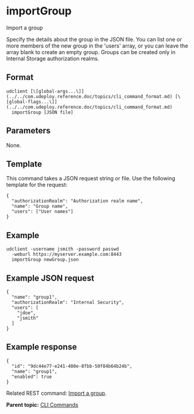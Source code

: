 # importGroup

Import a group

Specify the details about the group in the JSON file. You can list one or more members of the new group in the 'users' array, or you can leave the array blank to create an empty group. Groups can be created only in Internal Storage authorization realms.

## Format

```
udclient [\[global-args...\]](../../com.udeploy.reference.doc/topics/cli_command_format.md) [\[global-flags...\]](../../com.udeploy.reference.doc/topics/cli_command_format.md)
  importGroup [JSON file]
```

## Parameters

None.

## Template

This command takes a JSON request string or file. Use the following template for the request:

```
{
  "authorizationRealm": "Authorization realm name",
  "name": "Group name",
  "users": ["User names"]
}

```

## Example

```
udclient -username jsmith -password passwd 
  -weburl https://myserver.example.com:8443
  importGroup newGroup.json
```

## Example JSON request

```
{
  "name": "group1",
  "authorizationRealm": "Internal Security",
  "users": [
    "jdoe",
    "jsmith"
  ]
}
```

## Example response

```
{
  "id": "9dc44e77-e241-480e-8fbb-50f84b64b24b",
  "name": "group1",
  "enabled": true
}
```

Related REST command: [Import a group](rest_cli_group_import_put.md).

**Parent topic:** [CLI Commands](../../com.udeploy.reference.doc/topics/cli_commands.md)

